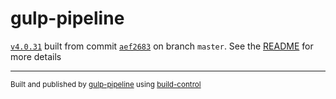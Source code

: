 # gulp-pipeline

[`v4.0.31`](../../releases/tag/v4.0.31) built from commit [`aef2683`](../../commit/aef26830ca0be1cc89c3acb2cb7fb1c50f65ddc0) on branch `master`. See the [README](../..) for more details

---
<sup>Built and published by [gulp-pipeline](https://github.com/alienfast/gulp-pipeline) using [build-control](https://github.com/alienfast/build-control)</sup>
